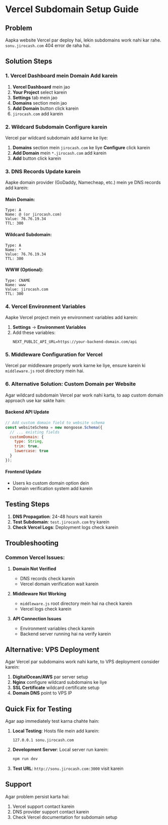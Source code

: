 # Vercel Subdomain Setup Guide

## Problem
Aapka website Vercel par deploy hai, lekin subdomains work nahi kar rahe. `sonu.jirocash.com` 404 error de raha hai.

## Solution Steps

### 1. Vercel Dashboard mein Domain Add karein

1. **Vercel Dashboard** mein jao
2. **Your Project** select karein
3. **Settings** tab mein jao
4. **Domains** section mein jao
5. **Add Domain** button click karein
6. `jirocash.com` add karein

### 2. Wildcard Subdomain Configure karein

Vercel par wildcard subdomain add karne ke liye:

1. **Domains** section mein `jirocash.com` ke liye **Configure** click karein
2. **Add Domain** mein `*.jirocash.com` add karein
3. **Add** button click karein

### 3. DNS Records Update karein

Aapke domain provider (GoDaddy, Namecheap, etc.) mein ye DNS records add karein:

#### Main Domain:
```
Type: A
Name: @ (or jirocash.com)
Value: 76.76.19.34
TTL: 300
```

#### Wildcard Subdomain:
```
Type: A
Name: *
Value: 76.76.19.34
TTL: 300
```

#### WWW (Optional):
```
Type: CNAME
Name: www
Value: jirocash.com
TTL: 300
```

### 4. Vercel Environment Variables

Aapke Vercel project mein ye environment variables add karein:

1. **Settings** → **Environment Variables**
2. Add these variables:
   ```
   NEXT_PUBLIC_API_URL=https://your-backend-domain.com/api
   ```

### 5. Middleware Configuration for Vercel

Vercel par middleware properly work karne ke liye, ensure karein ki `middleware.js` root directory mein hai.

### 6. Alternative Solution: Custom Domain per Website

Agar wildcard subdomain Vercel par work nahi karta, to aap custom domain approach use kar sakte hain:

#### Backend API Update
```javascript
// Add custom domain field to website schema
const websiteSchema = new mongoose.Schema({
  // ... existing fields
  customDomain: {
    type: String,
    trim: true,
    lowercase: true
  }
});
```

#### Frontend Update
- Users ko custom domain option dein
- Domain verification system add karein

## Testing Steps

1. **DNS Propagation**: 24-48 hours wait karein
2. **Test Subdomain**: `test.jirocash.com` try karein
3. **Check Vercel Logs**: Deployment logs check karein

## Troubleshooting

### Common Vercel Issues:

1. **Domain Not Verified**
   - DNS records check karein
   - Vercel domain verification wait karein

2. **Middleware Not Working**
   - `middleware.js` root directory mein hai na check karein
   - Vercel logs check karein

3. **API Connection Issues**
   - Environment variables check karein
   - Backend server running hai na verify karein

## Alternative: VPS Deployment

Agar Vercel par subdomains work nahi karte, to VPS deployment consider karein:

1. **DigitalOcean/AWS** par server setup
2. **Nginx** configure wildcard subdomains ke liye
3. **SSL Certificate** wildcard certificate setup
4. **Domain DNS** point to VPS IP

## Quick Fix for Testing

Agar aap immediately test karna chahte hain:

1. **Local Testing**: Hosts file mein add karein:
   ```
   127.0.0.1 sonu.jirocash.com
   ```

2. **Development Server**: Local server run karein:
   ```bash
   npm run dev
   ```

3. **Test URL**: `http://sonu.jirocash.com:3000` visit karein

## Support

Agar problem persist karta hai:
1. Vercel support contact karein
2. DNS provider support contact karein
3. Check Vercel documentation for subdomain setup
